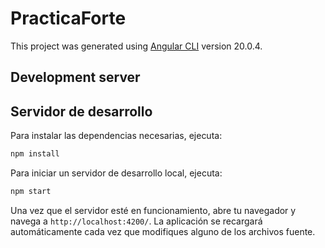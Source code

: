 # PracticaForte

This project was generated using [Angular CLI](https://github.com/angular/angular-cli) version 20.0.4.

## Development server

## Servidor de desarrollo

Para instalar las dependencias necesarias, ejecuta:

```bash
npm install
```

Para iniciar un servidor de desarrollo local, ejecuta:

```bash
npm start
```

Una vez que el servidor esté en funcionamiento, abre tu navegador y navega a `http://localhost:4200/`. La aplicación se recargará automáticamente cada vez que modifiques alguno de los archivos fuente.